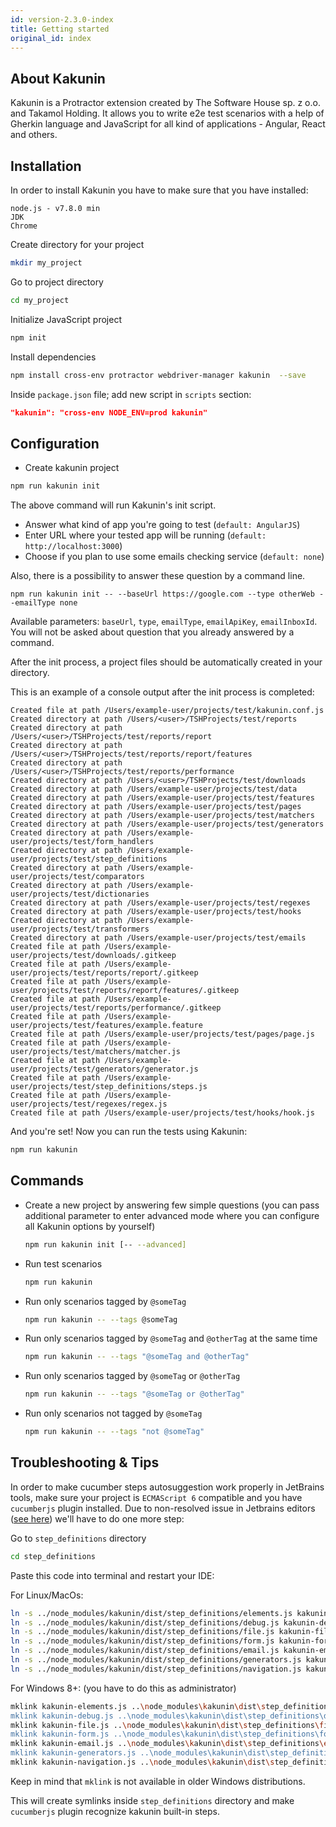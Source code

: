 ```yaml
---
id: version-2.3.0-index
title: Getting started
original_id: index
---
```


## About Kakunin

Kakunin is a Protractor extension created by The Software House sp. z o.o. and Takamol Holding. It allows you
to write e2e test scenarios with a help of Gherkin language and JavaScript for all kind of applications - Angular, React and others.

## Installation

In order to install Kakunin you have to make sure that you have installed:

```text
node.js - v7.8.0 min
JDK
Chrome
```
  
Create directory for your project
```bash
mkdir my_project
```
    
Go to project directory 
```bash
cd my_project
```
    
Initialize JavaScript project
```bash
npm init
```

Install dependencies
```bash
npm install cross-env protractor webdriver-manager kakunin  --save
```
    
Inside `package.json` file; add new script in `scripts` section:
```json
"kakunin": "cross-env NODE_ENV=prod kakunin"
``` 

## Configuration

* Create kakunin project
```bash
npm run kakunin init
```
The above command will run Kakunin's init script.
* Answer what kind of app you're going to test (`default: AngularJS`)
* Enter URL where your tested app will be running (`default: http://localhost:3000`)
* Choose if you plan to use some emails checking service (`default: none`)

Also, there is a possibility to answer these question by a command line.
```text
npm run kakunin init -- --baseUrl https://google.com --type otherWeb --emailType none
```
Available parameters: `baseUrl`, `type`, `emailType`, `emailApiKey`, `emailInboxId`.
You will not be asked about question that you already answered by a command.

After the init process, a project files should be automatically created in your directory.

This is an example of a console output after the init process is completed:
```text
Created file at path /Users/example-user/projects/test/kakunin.conf.js
Created directory at path /Users/<user>/TSHProjects/test/reports
Created directory at path /Users/<user>/TSHProjects/test/reports/report
Created directory at path /Users/<user>/TSHProjects/test/reports/report/features
Created directory at path /Users/<user>/TSHProjects/test/reports/performance
Created directory at path /Users/<user>/TSHProjects/test/downloads
Created directory at path /Users/example-user/projects/test/data
Created directory at path /Users/example-user/projects/test/features
Created directory at path /Users/example-user/projects/test/pages
Created directory at path /Users/example-user/projects/test/matchers
Created directory at path /Users/example-user/projects/test/generators
Created directory at path /Users/example-user/projects/test/form_handlers
Created directory at path /Users/example-user/projects/test/step_definitions
Created directory at path /Users/example-user/projects/test/comparators
Created directory at path /Users/example-user/projects/test/dictionaries
Created directory at path /Users/example-user/projects/test/regexes
Created directory at path /Users/example-user/projects/test/hooks
Created directory at path /Users/example-user/projects/test/transformers
Created directory at path /Users/example-user/projects/test/emails
Created file at path /Users/example-user/projects/test/downloads/.gitkeep
Created file at path /Users/example-user/projects/test/reports/report/.gitkeep
Created file at path /Users/example-user/projects/test/reports/report/features/.gitkeep
Created file at path /Users/example-user/projects/test/reports/performance/.gitkeep
Created file at path /Users/example-user/projects/test/features/example.feature
Created file at path /Users/example-user/projects/test/pages/page.js
Created file at path /Users/example-user/projects/test/matchers/matcher.js
Created file at path /Users/example-user/projects/test/generators/generator.js
Created file at path /Users/example-user/projects/test/step_definitions/steps.js
Created file at path /Users/example-user/projects/test/regexes/regex.js
Created file at path /Users/example-user/projects/test/hooks/hook.js
```

And you're set! Now you can run the tests using Kakunin:

```bash
npm run kakunin
```
  
  
## Commands

* Create a new project by answering few simple questions (you can pass additional parameter to enter advanced mode where you can configure all Kakunin options by yourself)

    ```bash 
    npm run kakunin init [-- --advanced]
    ``` 
* Run test scenarios

    ```bash
    npm run kakunin
    ```
* Run only scenarios tagged by `@someTag`

     ```bash
     npm run kakunin -- --tags @someTag
     ``` 
* Run only scenarios tagged by `@someTag` and `@otherTag` at the same time
 
    ```bash
    npm run kakunin -- --tags "@someTag and @otherTag"
    ```
 
* Run only scenarios tagged by `@someTag` or `@otherTag`
     
     ```bash
     npm run kakunin -- --tags "@someTag or @otherTag"
     ```
  
* Run only scenarios not tagged by `@someTag` 

    ```bash
    npm run kakunin -- --tags "not @someTag"
    ```

## Troubleshooting & Tips

In order to make cucumber steps autosuggestion work properly in JetBrains tools, make sure your project is `ECMAScript 6` compatible and you have `cucumberjs` plugin installed.
Due to non-resolved issue in Jetbrains editors ([see here](https://youtrack.jetbrains.com/issue/WEB-11505)) we'll have to do one more step:
 
Go to `step_definitions` directory 
```bash
cd step_definitions
``` 

Paste this code into terminal and restart your IDE:

For Linux/MacOs:

```bash
ln -s ../node_modules/kakunin/dist/step_definitions/elements.js kakunin-elements.js
ln -s ../node_modules/kakunin/dist/step_definitions/debug.js kakunin-debug.js
ln -s ../node_modules/kakunin/dist/step_definitions/file.js kakunin-file.js
ln -s ../node_modules/kakunin/dist/step_definitions/form.js kakunin-form.js
ln -s ../node_modules/kakunin/dist/step_definitions/email.js kakunin-email.js
ln -s ../node_modules/kakunin/dist/step_definitions/generators.js kakunin-generators.js
ln -s ../node_modules/kakunin/dist/step_definitions/navigation.js kakunin-navigation.js 
```

For Windows 8+: (you have to do this as administrator)

```bash
mklink kakunin-elements.js ..\node_modules\kakunin\dist\step_definitions\elements.js"
mklink kakunin-debug.js ..\node_modules\kakunin\dist\step_definitions\debug.js"
mklink kakunin-file.js ..\node_modules\kakunin\dist\step_definitions\file.js"
mklink kakunin-form.js ..\node_modules\kakunin\dist\step_definitions\form.js"
mklink kakunin-email.js ..\node_modules\kakunin\dist\step_definitions\email.js"
mklink kakunin-generators.js ..\node_modules\kakunin\dist\step_definitions\generators.js"
mklink kakunin-navigation.js ..\node_modules\kakunin\dist\step_definitions\navigation.js"
```

Keep in mind that `mklink` is not available in older Windows distributions.

This will create symlinks inside `step_definitions` directory and make `cucumberjs` plugin recognize kakunin built-in steps.
